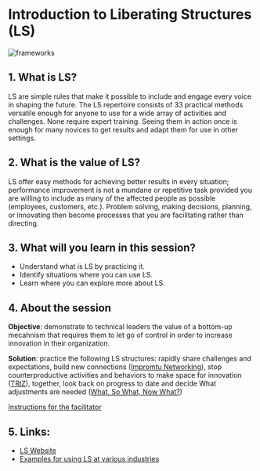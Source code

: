 <!-- numbers -->

# Introduction to Liberating Structures (LS)

![frameworks](https://i.imgur.com/ER5iCTY.jpg)

## 1. What is LS?
LS are simple rules that make it possible to include and engage every voice in shaping the future. The LS repertoire consists of 33 practical methods versatile enough for anyone to use for a wide array of activities and challenges. None require expert training. Seeing them in action once is enough for many novices to get results and adapt them for use in other settings.

## 2. What is the value of LS?
LS offer easy methods for achieving better results in every situation; performance improvement is not a mundane or repetitive task provided you are willing to include as many of the affected people as possible (employees, customers, etc.). Problem solving, making decisions, planning, or innovating then become processes that you are facilitating rather than directing.

## 3. What will you learn in this session?
* Understand what is LS by practicing it.
* Identify situations where you can use LS.
* Learn where you can explore more about LS.

## 4. About the session
**Objective**: demonstrate to technical leaders the value of a bottom-up mecahnism that requires them to let go of control in order to increase innovation in their organization.

**Solution**: practice the following LS structures: rapidly share challenges and expectations, build new connections ([Impromtu Networking](http://www.liberatingstructures.com/2-impromptu-networking)), stop counterproductive activities and behaviors to make space for innovation ([TRIZ](http://www.liberatingstructures.com/6-making-space-with-triz)), together, look back on progress to date and decide What adjustments are needed ([What, So What, Now What?](http://www.liberatingstructures.com/9-what-so-what-now-what-w))

[Instructions for the facilitator](how/)

## 5. Links:
* [LS Website](http://www.liberatingstructures.com)
* [Examples for using LS at various industries](http://www.liberatingstructures.com/field-stories)
